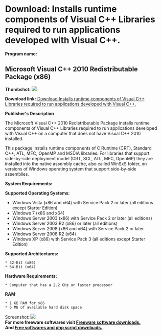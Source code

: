 # Download: Installs runtime components of Visual C++ Libraries required to run applications developed with Visual C++.

**Program name:**

## Microsoft Visual C++ 2010 Redistributable Package (x86)

  
**Thumbshot:** ![](http://www.freewarefiles.com/screenshot/nopic.gif)   
  
**Download link:** [Download Installs runtime components of Visual C++ Libraries required to run applications developed with Visual C++.](http://freesoftwares.boysofts.com/Microsoft-Visual-C-Redistributable-Package-x_program_39486.html)  
  


**Publisher's Description**  
  


The Microsoft Visual C++ 2010 Redistributable Package installs runtime components of Visual C++ Libraries required to run applications developed with Visual C++ on a computer that does not have Visual C++ 2010 installed. 

This package installs runtime components of C Runtime (CRT), Standard C++, ATL, MFC, OpenMP and MSDIA libraries. For libraries that support side-by-side deployment model (CRT, SCL, ATL, MFC, OpenMP) they are installed into the native assembly cache, also called WinSxS folder, on versions of Windows operating system that support side-by-side assemblies.

**System Requirements:**

**Supported Operating Systems:**

  * Windows Vista (x86 and x64) with Service Pack 2 or later (all editions except Starter Edition) 
  * Windows 7 (x86 and x64) 
  * Windows Server 2003 (x86) with Service Pack 2 or later (all editions) 
  * Windows Server 2003 R2 (x86) or later (all editions) 
  * Windows Server 2008 (x86 and x64) with Service Pack 2 or later 
  * Windows Server 2008 R2 (x64) 
  * Windows XP (x86) with Service Pack 3 (all editions except Starter Edition) 

**Supported Architectures:**

    * 32-Bit (x86) 
    * 64-Bit (x64) 

**Hardware Requirements:**

    * Computer that has a 2.2 GHz or faster processor 

**RAM:**

    * 1 GB RAM for x86 
    * 6 MB of available hard disk space 

  
  
Screenshot: ![](http://www.freewarefiles.com/screenshot/nopic.gif)   
**For more freeware softwares visit [Freeware software downloads.](http://freesoftwares.boysofts.com/)**   
**And [Free softwares and php script downloads.](http://www.boysofts.com/)**
